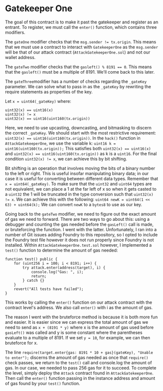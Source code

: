 # Gatekeeper One

The goal of this contract is to make it past the gatekeeper and register as an entrant. To register, we must call the `enter()` function, which contains three modifiers.

The `gateOne` modifier checks that the `msg.sender != tx.origin`. This means that we must use a contract to interact with `GatekeeperOne` as the `msg.sender` will be that of our attack contract (`AttackGatekeeperOne.sol`) and not our wallet address.

The `gateTwo` modifier checks that the `gasleft() % 8191 == 0`. This means that the `gasleft()` must be a multiple of 8191. We'll come back to this later.

The `gateThree`modifier has a number of checks regarding the `_gateKey` parameter. We can solve what to pass in as the `_gateKey` by rewriting the require statements as properties of the key. 

Let `x = uint64(_gateKey)` where:
```
uint32(x) == uint16(x)
uint32(x) != x
uint32(x) == uint16(uint160(tx.origin))
```
Here, we need to use upcasting, downcasting, and bitmasking to discern the correct `_gateKey`. We should start with the most restrictive requirement: `uint32(x) == uint16(uint160(tx.origin))`. In the `hack()` function in `AttackGatekeeperOne`, we use the variable k: `uint16 k = uint16(uint160(tx.origin));` This satisfies both `uint32(x) == uint16(x)` and `uint32(x) == uint16(uint160(tx.origin))` as k is a `uint16`. For the final condition `uint32(x) != x`, we can achieve this by bit shifting.

Bit shifting is an operation that involves moving the bits of a binary number to the left or right. This is useful insofar manipulating binary data; in our case it is useful for converting between different data types. Remember that `x = uint64(_gateKey)`. To make sure that the `uint32` and `uint64` types are not equivalent, we can place a 1 at the far left of x so when it gets casted to a `uint32` the 1 will be truncated in the type conversion such that `uint32(x) != x`. We can achieve this with the following: `uint64 newK = uint64(1 << 63) + uint64(k);` We can convert `newK` to a `bytes8` to use as our key.

Going back to the `gateTwo` modifier, we need to figure out the exact amount of gas we need to forward. There are two ways to go about this: using a debugger and counting the gas needed before the `gasLeft()` call is made, or bruteforcing the function. I went with the latter. Unfortunately, I ran into a number of Git issues adding Foundry to this repository, so I opted to include the Foundry test file however it does not run properly since Foundry is not installed. Within `AttackGatekeeperOne.test.sol` however, I implemented a `test()` function to determine the amount of gas needed:
```
function test() public {
    for (uint256 i = 100; i < 8191; i++) {
        try attack.enter(address(target), i) {
            console.log("Gas: ", i);
            return;
        } catch {}
    }
    revert("All tests have failed");
}
```
This works by calling the `enter()` function on our attack contract with the contract level's address. We also call `enter()` with i as the amount of gas.

The reason I went with the bruteforce method is because it is both more fun and easier. It is easier since we can express the total amount of gas we need to send as `x + (8191 * y)` where x is the amount of gas used before `gasLeft()` was called and y is some constant where the parentheses evaluate to a multiple of 8191. If we set `y = 10`, for example, we can then bruteforce for x.

The line `require(target.enter{gas: 8191 * 10 + gas}(gateKey), "Unable to enter");` discerns the amount of gas needed as once that `require()` check passes, we return to the `test()` call and console.log the amount of gas. In our case, we needed to pass 256 gas for it to succeed. To complete the level, simply deploy the `Attack` contract found in `AttackGatekeeperOne`. Then call the `enter()` function passing in the instance address and amount of gas found by your `test()` function. 